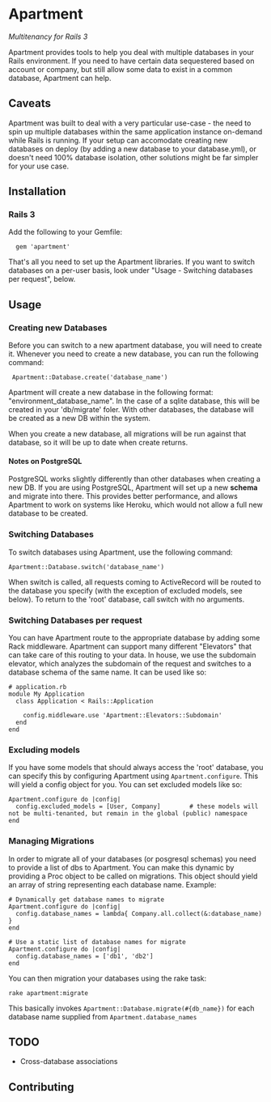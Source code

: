 # Apartment
*Multitenancy for Rails 3*

Apartment provides tools to help you deal with multiple databases in your Rails
environment. If you need to have certain data sequestered based on account or company,
but still allow some data to exist in a common database, Apartment can help.

## Caveats

Apartment was built to deal with a very particular use-case - the need to spin up 
multiple databases within the same application instance on-demand while Rails is running.
If your setup can accomodate creating new databases on deploy (by adding a new database to your
database.yml), or doesn't need 100% database isolation, other solutions might be far simpler 
for your use case.

## Installation

### Rails 3

Add the following to your Gemfile:

      gem 'apartment'

That's all you need to set up the Apartment libraries. If you want to switch databases 
on a per-user basis, look under "Usage - Switching databases per request", below.

## Usage

### Creating new Databases

Before you can switch to a new apartment database, you will need to create it. Whenever
you need to create a new database, you can run the following command:

     Apartment::Database.create('database_name')

Apartment will create a new database in the following format: "environment_database_name". 
In the case of a sqlite database, this will be created in your 'db/migrate' foler. With
other databases, the database will be created as a new DB within the system.

When you create a new database, all migrations will be run against that database, so it will be 
up to date when create returns.

#### Notes on PostgreSQL

PostgreSQL works slightly differently than other databases when creating a new DB. If you
are using PostgreSQL, Apartment will set up a new **schema** and migrate into there. This
provides better performance, and allows Apartment to work on systems like Heroku, which
would not allow a full new database to be created.

### Switching Databases

To switch databases using Apartment, use the following command:

    Apartment::Database.switch('database_name')

When switch is called, all requests coming to ActiveRecord will be routed to the database 
you specify (with the exception of excluded models, see below). To return to the 'root' 
database, call switch with no arguments.

### Switching Databases per request

You can have Apartment route to the appropriate database by adding some Rack middleware.
Apartment can support many different "Elevators" that can take care of this routing to your data.
In house, we use the subdomain elevator, which analyzes the subdomain of the request and switches
to a database schema of the same name. It can be used like so:

    # application.rb
    module My Application
      class Application < Rails::Application
      
        config.middleware.use 'Apartment::Elevators::Subdomain'
      end
    end
    
### Excluding models

If you have some models that should always access the 'root' database, you can specify this by configuring
Apartment using `Apartment.configure`.  This will yield a config object for you.  You can set excluded models like so:

    Apartment.configure do |config|
      config.excluded_models = [User, Company]        # these models will not be multi-tenanted, but remain in the global (public) namespace
    end

### Managing Migrations

In order to migrate all of your databases (or posgresql schemas) you need to provide a list
of dbs to Apartment.  You can make this dynamic by providing a Proc object to be called on migrations.
This object should yield an array of string representing each database name.  Example:

    # Dynamically get database names to migrate
    Apartment.configure do |config|
      config.database_names = lambda{ Company.all.collect(&:database_name) }
    end
    
    # Use a static list of database names for migrate
    Apartment.configure do |config|
      config.database_names = ['db1', 'db2']
    end
      
You can then migration your databases using the rake task:
    
    rake apartment:migrate
    
This basically invokes `Apartment::Database.migrate(#{db_name})` for each database name supplied
from `Apartment.database_names`

## TODO

* Cross-database associations

## Contributing
